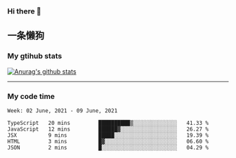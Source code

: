 ### Hi there 👋

## 一条懒狗
<!--
**kiss-me-quickly/kiss-me-quickly** is a ✨ _special_ ✨ repository because its `README.md` (this file) appears on your GitHub profile.

Here are some ideas to get you started:

- 🔭 I’m currently working on ...
- 🌱 I’m currently learning ...
- 👯 I’m looking to collaborate on ...
- 🤔 I’m looking for help with ...
- 💬 Ask me about ...
- 📫 How to reach me: ...
- 😄 Pronouns: ...
- ⚡ Fun fact: ...
-->


### My gtihub stats

[![Anurag's github stats](https://github-readme-stats.vercel.app/api?username=kiss-me-quickly)](https://github.com/anuraghazra/github-readme-stats)

***

### My code time

<!--START_SECTION:waka-->
```text
Week: 02 June, 2021 - 09 June, 2021

TypeScript   20 mins         ██████████▒░░░░░░░░░░░░░░   41.33 % 
JavaScript   12 mins         ██████▓░░░░░░░░░░░░░░░░░░   26.27 % 
JSX          9 mins          █████░░░░░░░░░░░░░░░░░░░░   19.39 % 
HTML         3 mins          █▓░░░░░░░░░░░░░░░░░░░░░░░   06.60 % 
JSON         2 mins          █░░░░░░░░░░░░░░░░░░░░░░░░   04.29 % 
```
<!--END_SECTION:waka-->
